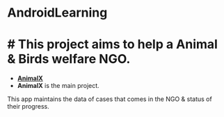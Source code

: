 ﻿# AndroidLearning

# # This project aims to help a Animal & Birds welfare NGO.

- **[AnimalX](https://github.com/niteshjitender/AndroidLearning/tree/main/AnimalX)**  
- **AnimalX** is the main project.

This app maintains the data of cases that comes in the NGO & status of their progress.

